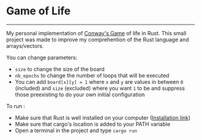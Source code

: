 # Game of Life
-----------
My personal implementation of <a href = https://en.wikipedia.org/wiki/Conway%27s_Game_of_Life>Conway's Game</a> of life in Rust.
This small project was made to improve my comprehention of the Rust language and arrays/vectors.

You can change parameters:
* `size` to change the size of the board
* `nb_epochs` to change the number of loops that will be executed
* You can add `board[x][y] = 1` where `x` and `y` are values in between `0` (included) and `size` (excluded) where you want `1` to be and suppress those preexisting to do your own initial configuration

To run :
* Make sure that Rust is well installed on your computer (<a href = https://www.rust-lang.org/tools/install>Installation link</a>)
* Make sure that cargo's location is added to your PATH variable
* Open a terminal in the project and type `cargo run`
